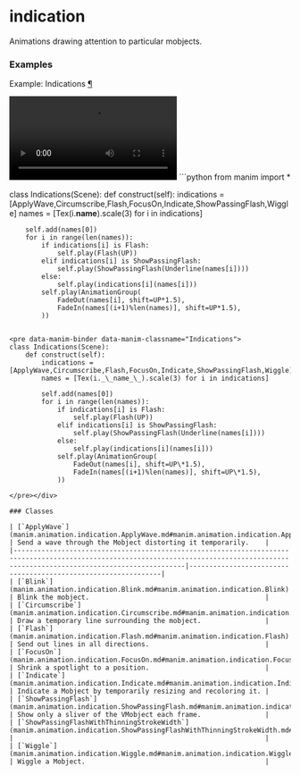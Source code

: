# indication

Animations drawing attention to particular mobjects.

### Examples

<div id="indications" class="admonition admonition-manim-example">
<p class="admonition-title">Example: Indications <a class="headerlink" href="#indications">¶</a></p><video
    class="manim-video"
    controls
    loop
    autoplay
    src="./Indications-1.mp4">
</video>
```python
from manim import *

class Indications(Scene):
    def construct(self):
        indications = [ApplyWave,Circumscribe,Flash,FocusOn,Indicate,ShowPassingFlash,Wiggle]
        names = [Tex(i.__name__).scale(3) for i in indications]

        self.add(names[0])
        for i in range(len(names)):
            if indications[i] is Flash:
                self.play(Flash(UP))
            elif indications[i] is ShowPassingFlash:
                self.play(ShowPassingFlash(Underline(names[i])))
            else:
                self.play(indications[i](names[i]))
            self.play(AnimationGroup(
                FadeOut(names[i], shift=UP*1.5),
                FadeIn(names[(i+1)%len(names)], shift=UP*1.5),
            ))
```

<pre data-manim-binder data-manim-classname="Indications">
class Indications(Scene):
    def construct(self):
        indications = [ApplyWave,Circumscribe,Flash,FocusOn,Indicate,ShowPassingFlash,Wiggle]
        names = [Tex(i._\_name_\_).scale(3) for i in indications]

        self.add(names[0])
        for i in range(len(names)):
            if indications[i] is Flash:
                self.play(Flash(UP))
            elif indications[i] is ShowPassingFlash:
                self.play(ShowPassingFlash(Underline(names[i])))
            else:
                self.play(indications[i](names[i]))
            self.play(AnimationGroup(
                FadeOut(names[i], shift=UP\*1.5),
                FadeIn(names[(i+1)%len(names)], shift=UP\*1.5),
            ))

</pre></div>

### Classes

| [`ApplyWave`](manim.animation.indication.ApplyWave.md#manim.animation.indication.ApplyWave)                                                                                           | Send a wave through the Mobject distorting it temporarily.    |
|---------------------------------------------------------------------------------------------------------------------------------------------------------------------------------------|---------------------------------------------------------------|
| [`Blink`](manim.animation.indication.Blink.md#manim.animation.indication.Blink)                                                                                                       | Blink the mobject.                                            |
| [`Circumscribe`](manim.animation.indication.Circumscribe.md#manim.animation.indication.Circumscribe)                                                                                  | Draw a temporary line surrounding the mobject.                |
| [`Flash`](manim.animation.indication.Flash.md#manim.animation.indication.Flash)                                                                                                       | Send out lines in all directions.                             |
| [`FocusOn`](manim.animation.indication.FocusOn.md#manim.animation.indication.FocusOn)                                                                                                 | Shrink a spotlight to a position.                             |
| [`Indicate`](manim.animation.indication.Indicate.md#manim.animation.indication.Indicate)                                                                                              | Indicate a Mobject by temporarily resizing and recoloring it. |
| [`ShowPassingFlash`](manim.animation.indication.ShowPassingFlash.md#manim.animation.indication.ShowPassingFlash)                                                                      | Show only a sliver of the VMobject each frame.                |
| [`ShowPassingFlashWithThinningStrokeWidth`](manim.animation.indication.ShowPassingFlashWithThinningStrokeWidth.md#manim.animation.indication.ShowPassingFlashWithThinningStrokeWidth) |                                                               |
| [`Wiggle`](manim.animation.indication.Wiggle.md#manim.animation.indication.Wiggle)                                                                                                    | Wiggle a Mobject.                                             |
